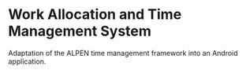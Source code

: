 # Work Allocation and Time Management System
Adaptation of the ALPEN time management framework into an Android application.
